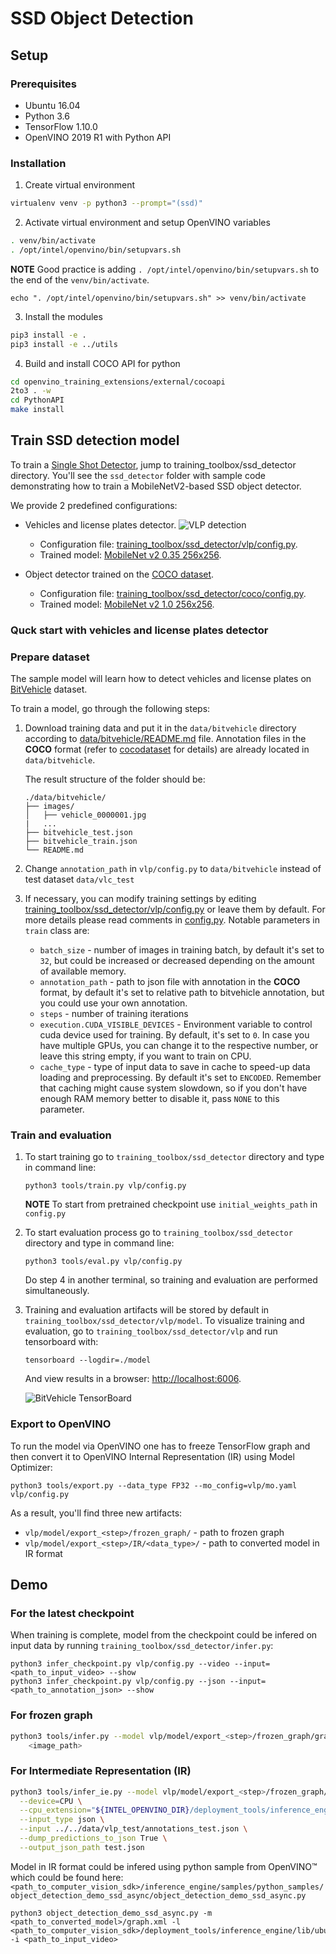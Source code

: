 # SSD Object Detection

## Setup


### Prerequisites

* Ubuntu 16.04
* Python 3.6
* TensorFlow 1.10.0
* OpenVINO 2019 R1 with Python API


### Installation

1. Create virtual environment
```bash
virtualenv venv -p python3 --prompt="(ssd)"
```

2. Activate virtual environment and setup OpenVINO variables
```bash
. venv/bin/activate
. /opt/intel/openvino/bin/setupvars.sh
```
**NOTE** Good practice is adding `. /opt/intel/openvino/bin/setupvars.sh` to the end of the `venv/bin/activate`.
```
echo ". /opt/intel/openvino/bin/setupvars.sh" >> venv/bin/activate
```

3. Install the modules
```bash
pip3 install -e .
pip3 install -e ../utils
```

4. Build and install COCO API for python
```bash
cd openvino_training_extensions/external/cocoapi
2to3 . -w
cd PythonAPI
make install
```

## Train SSD detection model

To train a [Single Shot Detector](https://arxiv.org/abs/1512.02325), jump to
training_toolbox/ssd_detector directory. You'll see the `ssd_detector` folder with sample code
demonstrating how to train a MobileNetV2-based SSD object detector.

We provide 2 predefined configurations:
* Vehicles and license plates detector.
  ![VLP detection](vlp/docs/sample.jpg "Example of VLP detector inference")

  - Configuration file: [training_toolbox/ssd_detector/vlp/config.py](vlp/config.py).
  - Trained model: [MobileNet v2 0.35 256x256](https://download.01.org/opencv/openvino_training_extensions/models/ssd_detector/ssd-mobilenet-v2-0.35.1-barrier-256x256-0123.tar.gz).

* Object detector trained on the [COCO dataset](../../data/coco/README.md).
  - Configuration file: [training_toolbox/ssd_detector/coco/config.py](coco/config.py).
  - Trained model: [MobileNet v2 1.0 256x256](https://www.myqnapcloud.com/smartshare/6d62i0464l6p7019t3wz2891_6ku3ACR).

### Quck start with vehicles and license plates detector

### Prepare dataset

The sample model will learn how to detect vehicles and license plates on
[BitVehicle](http://iitlab.bit.edu.cn/mcislab/vehicledb/) dataset.

To train a model, go through the following steps:

1. Download training data and put it in the `data/bitvehicle` directory
    according to [data/bitvehicle/README.md](../../data/bitvehicle/README.md)
    file. Annotation files in the **COCO** format (refer to
    [cocodataset](http://cocodataset.org/#format-data) for details) are already
    located in `data/bitvehicle`.

    The result structure of the folder should be:
    ```
    ./data/bitvehicle/
    ├── images/
    │   ├── vehicle_0000001.jpg
    |   ...
    ├── bitvehicle_test.json
    ├── bitvehicle_train.json
    └── README.md
    ```

2. Change `annotation_path` in `vlp/config.py` to `data/bitvehicle` instead
    of test dataset `data/vlc_test`

3. If necessary, you can modify training settings by editing
    [training_toolbox/ssd_detector/vlp/config.py](vlp/config.py) or leave them by
    default. For more details please read comments in
    [config.py](vlp/config.py). Notable parameters in `train`
    class are:
     * `batch_size` - number of images in training batch, by default it's set to
       `32`, but could be increased or decreased depending on the amount of
       available memory.
     * `annotation_path` - path to json file with annotation in the **COCO** format,
       by default it's set to relative path to bitvehicle annotation, but you
       could use your own annotation.
     * `steps` - number of training iterations
     * `execution.CUDA_VISIBLE_DEVICES` - Environment variable to control cuda
       device used for training. By default, it's set to `0`. In case you have
       multiple GPUs, you can change it to the respective number, or leave this
       string empty, if you want to train on CPU.
     * `cache_type` - type of input data to save in cache to speed-up data
       loading and preprocessing. By default it's set to `ENCODED`.
       Remember that caching might cause system slowdown, so if you don't have
       enough RAM memory better to disable it, pass `NONE` to this parameter.


### Train and evaluation

1. To start training go to `training_toolbox/ssd_detector` directory and type in command line:

    ```
    python3 tools/train.py vlp/config.py
    ```

    **NOTE** To start from pretrained checkpoint use `initial_weights_path` in `config.py`

2. To start evaluation process go to `training_toolbox/ssd_detector` directory and type
    in command line:

    ```
    python3 tools/eval.py vlp/config.py
    ```

    Do step 4 in another terminal, so training and evaluation are performed simultaneously.

3. Training and evaluation artifacts will be stored by default in
    `training_toolbox/ssd_detector/vlp/model`.  To visualize training and evaluation, go to
    `training_toolbox/ssd_detector/vlp` and run tensorboard with:

    ```
    tensorboard --logdir=./model
    ```

    And view results in a browser: [http://localhost:6006](http://localhost:6006).

    ![BitVehicle TensorBoard](vlp/docs/tensorboard.png "TensorBoard for BitVehicle training")


### Export to OpenVINO

To run the model via OpenVINO one has to freeze TensorFlow graph and
then convert it to OpenVINO Internal Representation (IR) using Model Optimizer:

```
python3 tools/export.py --data_type FP32 --mo_config=vlp/mo.yaml vlp/config.py
```

As a result, you'll find three new artifacts:
- `vlp/model/export_<step>/frozen_graph/` - path to frozen graph
- `vlp/model/export_<step>/IR/<data_type>/` - path to converted model in IR format


## Demo

### For the latest checkpoint

When training is complete, model from the checkpoint could be infered on
input data by running `training_toolbox/ssd_detector/infer.py`:

```
python3 infer_checkpoint.py vlp/config.py --video --input=<path_to_input_video> --show
python3 infer_checkpoint.py vlp/config.py --json --input=<path_to_annotation_json> --show
```

### For frozen graph
```Bash
python3 tools/infer.py --model vlp/model/export_<step>/frozen_graph/graph.pb.frozen \
    <image_path>
```

### For Intermediate Representation (IR)
```Bash
python3 tools/infer_ie.py --model vlp/model/export_<step>/frozen_graph/graph.pb.frozen \
  --device=CPU \
  --cpu_extension="${INTEL_OPENVINO_DIR}/deployment_tools/inference_engine/lib/intel64/libcpu_extension_avx2.so" \
  --input_type json \
  --input ../../data/vlp_test/annotations_test.json \
  --dump_predictions_to_json True \
  --output_json_path test.json
```

Model in IR format could be infered using python sample from OpenVINO™ which
could be found here: `<path_to_computer_vision_sdk>/inference_engine/samples/python_samples/object_detection_demo_ssd_async/object_detection_demo_ssd_async.py`

```
python3 object_detection_demo_ssd_async.py -m <path_to_converted_model>/graph.xml -l <path_to_computer_vision_sdk>/deployment_tools/inference_engine/lib/ubuntu_16.04/intel64/libcpu_extension_avx2.so -i <path_to_input_video>
```

